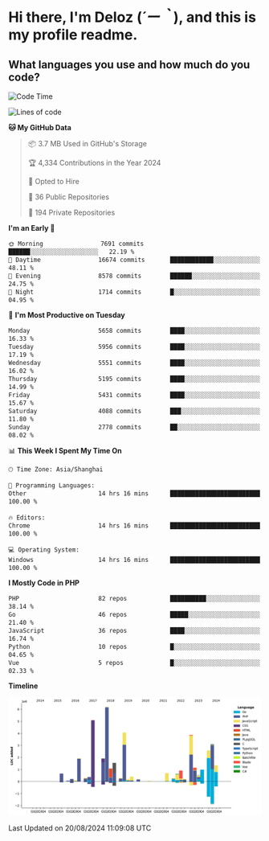 # **Hi there, I'm Deloz (*´ー｀*), and this is my profile readme.**

## **What languages you use and how much do you code?**

<!--START_SECTION:waka-->
![Code Time](http://img.shields.io/badge/Code%20Time-4%2C558%20hrs%2056%20mins-blue)

![Lines of code](https://img.shields.io/badge/From%20Hello%20World%20I%27ve%20Written-40.6%20million%20lines%20of%20code-blue)

**🐱 My GitHub Data** 

> 📦 3.7 MB Used in GitHub's Storage 
 > 
> 🏆 4,334 Contributions in the Year 2024
 > 
> 💼 Opted to Hire
 > 
> 📜 36 Public Repositories 
 > 
> 🔑 194 Private Repositories 
 > 
**I'm an Early 🐤** 

```text
🌞 Morning                7691 commits        ██████░░░░░░░░░░░░░░░░░░░   22.19 % 
🌆 Daytime                16674 commits       ████████████░░░░░░░░░░░░░   48.11 % 
🌃 Evening                8578 commits        ██████░░░░░░░░░░░░░░░░░░░   24.75 % 
🌙 Night                  1714 commits        █░░░░░░░░░░░░░░░░░░░░░░░░   04.95 % 
```
📅 **I'm Most Productive on Tuesday** 

```text
Monday                   5658 commits        ████░░░░░░░░░░░░░░░░░░░░░   16.33 % 
Tuesday                  5956 commits        ████░░░░░░░░░░░░░░░░░░░░░   17.19 % 
Wednesday                5551 commits        ████░░░░░░░░░░░░░░░░░░░░░   16.02 % 
Thursday                 5195 commits        ████░░░░░░░░░░░░░░░░░░░░░   14.99 % 
Friday                   5431 commits        ████░░░░░░░░░░░░░░░░░░░░░   15.67 % 
Saturday                 4088 commits        ███░░░░░░░░░░░░░░░░░░░░░░   11.80 % 
Sunday                   2778 commits        ██░░░░░░░░░░░░░░░░░░░░░░░   08.02 % 
```


📊 **This Week I Spent My Time On** 

```text
🕑︎ Time Zone: Asia/Shanghai

💬 Programming Languages: 
Other                    14 hrs 16 mins      █████████████████████████   100.00 % 

🔥 Editors: 
Chrome                   14 hrs 16 mins      █████████████████████████   100.00 % 

💻 Operating System: 
Windows                  14 hrs 16 mins      █████████████████████████   100.00 % 
```

**I Mostly Code in PHP** 

```text
PHP                      82 repos            ██████████░░░░░░░░░░░░░░░   38.14 % 
Go                       46 repos            █████░░░░░░░░░░░░░░░░░░░░   21.40 % 
JavaScript               36 repos            ████░░░░░░░░░░░░░░░░░░░░░   16.74 % 
Python                   10 repos            █░░░░░░░░░░░░░░░░░░░░░░░░   04.65 % 
Vue                      5 repos             █░░░░░░░░░░░░░░░░░░░░░░░░   02.33 % 
```



**Timeline**

![Lines of Code chart](https://raw.githubusercontent.com/deloz/deloz/main/assets/bar_graph.png)


 Last Updated on 20/08/2024 11:09:08 UTC
<!--END_SECTION:waka-->
